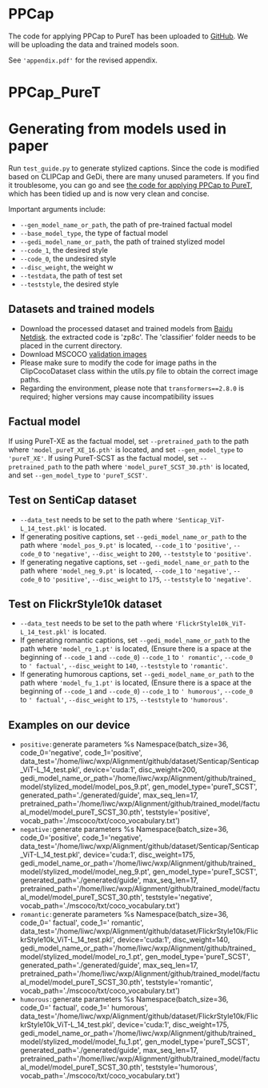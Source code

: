 # PPCap

The code for applying PPCap to PureT has been uploaded to [GitHub](https://github.com/gWeiXP/PPCapPureT). We will be uploading the data and trained models soon. 

See `'appendix.pdf'` for the revised appendix.


# PPCap_PureT
# Generating from models used in paper
Run `test_guide.py` to generate stylized captions. Since the code is modified based on CLIPCap and GeDi, there are many unused parameters. If you find it troublesome, you can go and see [the code for applying PPCap to PureT](https://github.com/gWeiXP/PPCapPureT), which has been tidied up and is now very clean and concise.

Important arguments include:
* `--gen_model_name_or_path`, the path of pre-trained factual model
* `--base_model_type`, the type of factual model
* `--gedi_model_name_or_path`, the path of trained stylized model
* `--code_1`, the desired style
* `--code_0`, the undesired style
* `--disc_weight`, the weight w
* `--testdata`, the path of test set
* `--teststyle`, the desired style

## Datasets and trained models
* Download the processed dataset and trained models from [Baidu Netdisk](https://pan.baidu.com/s/1rBb8-4_lp2IfxJkEO0MmmA). the extracted code is 'zp8c'. The 'classifier' folder needs to be placed in the current directory.
* Download MSCOCO [validation images](http://images.cocodataset.org/zips/val2014.zip)
* Please make sure to modify the code for image paths in the ClipCocoDataset class within the utils.py file to obtain the correct image paths.
* Regarding the environment, please note that `transformers==2.8.0` is required; higher versions may cause incompatibility issues


## Factual model
If using PureT-XE as the factual model, set `--pretrained_path` to the path where `'model_pureT_XE_16.pth'` is located, and set `--gen_model_type` to `'pureT_XE'`. If using PureT-SCST as the factual model, set `--pretrained_path` to the path where `'model_pureT_SCST_30.pth'` is located, and set `--gen_model_type` to `'pureT_SCST'`.

## Test on SentiCap dataset
* `--data_test` needs to be set to the path where `'Senticap_ViT-L_14_test.pkl'` is located.
* If generating positive captions, set `--gedi_model_name_or_path` to the path where `'model_pos_9.pt'` is located,  `--code_1` to `'positive'`, `--code_0` to `'negative'`, `--disc_weight` to `200`, `--teststyle` to `'positive'`.
* If generating negative captions, set `--gedi_model_name_or_path` to the path where `'model_neg_9.pt'` is located,  `--code_1` to `'negative'`, `--code_0` to `'positive'`, `--disc_weight` to `175`, `--teststyle` to `'negative'`.

## Test on FlickrStyle10k dataset
* `--data_test` needs to be set to the path where `'FlickrStyle10k_ViT-L_14_test.pkl'` is located.
* If generating romantic captions, set `--gedi_model_name_or_path` to the path where `'model_ro_1.pt'` is located, (Ensure there is a space at the beginning of `--code_1` and `--code_0`) `--code_1` to `' romantic'`, `--code_0` to `' factual'`, `--disc_weight` to `140`, `--teststyle` to `'romantic'`.
* If generating humorous captions, set `--gedi_model_name_or_path` to the path where `'model_fu_1.pt'` is located, (Ensure there is a space at the beginning of `--code_1` and `--code_0`) `--code_1` to `' humorous'`, `--code_0` to `' factual'`, `--disc_weight` to `175`, `--teststyle` to `'humorous'`.

## Examples on our device
* `positive:`generate parameters %s Namespace(batch_size=36, code_0='negative', code_1='positive', data_test='/home/liwc/wxp/Alignment/github/dataset/Senticap/Senticap_ViT-L_14_test.pkl', device='cuda:1', disc_weight=200, gedi_model_name_or_path='/home/liwc/wxp/Alignment/github/trained_model/stylized_model/model_pos_9.pt', gen_model_type='pureT_SCST', generated_path='./generated/guide', max_seq_len=17, pretrained_path='/home/liwc/wxp/Alignment/github/trained_model/factual_model/model_pureT_SCST_30.pth', teststyle='positive', vocab_path='./mscoco/txt/coco_vocabulary.txt')
* `negative:`generate parameters %s Namespace(batch_size=36, code_0='positive', code_1='negative', data_test='/home/liwc/wxp/Alignment/github/dataset/Senticap/Senticap_ViT-L_14_test.pkl', device='cuda:1', disc_weight=175, gedi_model_name_or_path='/home/liwc/wxp/Alignment/github/trained_model/stylized_model/model_neg_9.pt', gen_model_type='pureT_SCST', generated_path='./generated/guide', max_seq_len=17, pretrained_path='/home/liwc/wxp/Alignment/github/trained_model/factual_model/model_pureT_SCST_30.pth', teststyle='negative', vocab_path='./mscoco/txt/coco_vocabulary.txt')
* `romantic:`generate parameters %s Namespace(batch_size=36, code_0=' factual', code_1=' romantic', data_test='/home/liwc/wxp/Alignment/github/dataset/FlickrStyle10k/FlickrStyle10k_ViT-L_14_test.pkl', device='cuda:1', disc_weight=140, gedi_model_name_or_path='/home/liwc/wxp/Alignment/github/trained_model/stylized_model/model_ro_1.pt', gen_model_type='pureT_SCST', generated_path='./generated/guide', max_seq_len=17, pretrained_path='/home/liwc/wxp/Alignment/github/trained_model/factual_model/model_pureT_SCST_30.pth', teststyle='romantic', vocab_path='./mscoco/txt/coco_vocabulary.txt')
* `humorous:`generate parameters %s Namespace(batch_size=36, code_0=' factual', code_1=' humorous', data_test='/home/liwc/wxp/Alignment/github/dataset/FlickrStyle10k/FlickrStyle10k_ViT-L_14_test.pkl', device='cuda:1', disc_weight=175, gedi_model_name_or_path='/home/liwc/wxp/Alignment/github/trained_model/stylized_model/model_fu_1.pt', gen_model_type='pureT_SCST', generated_path='./generated/guide', max_seq_len=17, pretrained_path='/home/liwc/wxp/Alignment/github/trained_model/factual_model/model_pureT_SCST_30.pth', teststyle='humorous', vocab_path='./mscoco/txt/coco_vocabulary.txt')
